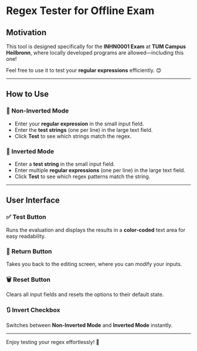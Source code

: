 # Regex Tester for Offline Exam  

## Motivation  
This tool is designed specifically for the **INHN0001 Exam** at **TUM Campus Heilbronn**, where locally developed programs are allowed—including this one!  

Feel free to use it to test your **regular expressions** efficiently. 😊  

---

## How to Use  

### 🔹 Non-Inverted Mode  
- Enter your **regular expression** in the small input field.  
- Enter the **test strings** (one per line) in the large text field.  
- Click **Test** to see which strings match the regex.  

### 🔹 Inverted Mode  
- Enter a **test string** in the small input field.  
- Enter multiple **regular expressions** (one per line) in the large text field.  
- Click **Test** to see which regex patterns match the string.  

---

## User Interface  

### ✅ **Test Button**  
Runs the evaluation and displays the results in a **color-coded** text area for easy readability.  

### 🔄 **Return Button**  
Takes you back to the editing screen, where you can modify your inputs.  

### 🗑 **Reset Button**  
Clears all input fields and resets the options to their default state.  

### 🔃 **Invert Checkbox**  
Switches between **Non-Inverted Mode** and **Inverted Mode** instantly.  

---

Enjoy testing your regex effortlessly! 🚀
